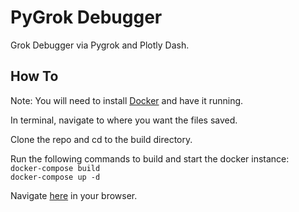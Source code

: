 # PyGrok Debugger
Grok Debugger via Pygrok and Plotly Dash.

## How To
Note: You will need to install [Docker](https://docs.docker.com/get-docker/) and have it running.  

In terminal, navigate to where you want the files saved.  

Clone the repo and cd to the build directory. 

Run the following commands to build and start the docker instance:  
```docker-compose build```  
```docker-compose up -d```  

Navigate [here](https://localhost:8060/) in your  browser. 


